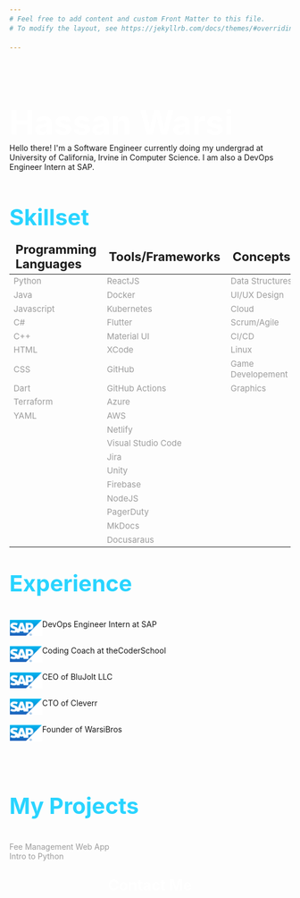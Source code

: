 ```yaml
---
# Feel free to add content and custom Front Matter to this file.
# To modify the layout, see https://jekyllrb.com/docs/themes/#overriding-theme-defaults

---
```

<style>
p {
    color:#9c9c9c;
}
</style>
<br>
<p style="font-size:45pt;color:white;font-weight:bold;padding-bottom:0px;margin-bottom:1px">Hassan Warsi</p>
Hello there! I'm a Software Engineer currently doing my undergrad at University of California, Irvine in Computer Science.  I am also a DevOps Engineer Intern at SAP.
<br><br>
<p style="font-size:30pt;color:#29d4ff;font-weight:bold;padding-bottom:0px;margin-bottom:1px">Skillset</p>

<style scoped>
table {
}
th {
    text-align: left;
    font-size: 22px;
}
td {
    font-size: 15px;
    color: #9c9c9c;
}
table, td, th {
        border: 0px solid black;
        }
</style>

|Programming Languages | Tools/Frameworks | Concepts |
|------------|-----------|-------------|
| Python | ReactJS| Data Structures |
|Java  | Docker|  UI/UX Design |
|Javascript| Kubernetes| Cloud |
|C#| Flutter| Scrum/Agile |
|C++| Material UI| CI/CD |
|HTML| XCode| Linux |
|CSS| GitHub |  Game Developement |
|Dart| GitHub Actions | Graphics |
|Terraform| Azure | |
|YAML|AWS | |
|    | Netlify | |
|    | Visual Studio Code |    |
|    | Jira |    |
|    | Unity |    |
|    | Firebase |    |
|    | NodeJS |    |
|    | PagerDuty |    |
|    | MkDocs |    |
|    | Docusaraus |    |



<p style="font-size:30pt;color:#29d4ff;font-weight:bold">Experience</p>

<div style="display:flex;flex-direction:column">

<div style="display:flex;float:right;" >
<img src="sap.png" alt="SAP Logo" height="30"/> DevOps Engineer Intern at SAP
</div><br>

<div style="display:flex;float:right;" >
<img src="sap.png" alt="SAP Logo" height="30"/> Coding Coach at theCoderSchool
</div><br>

<div style="display:flex;float:right;" >
<img src="sap.png" alt="SAP Logo" height="30"/> CEO of BluJolt LLC
</div><br>

<div style="display:flex;float:right;" >
<img src="sap.png" alt="SAP Logo" height="30"/> CTO of Cleverr
</div><br>

<div style="display:flex;float:right;" >
<img src="sap.png" alt="SAP Logo" height="30"/> Founder of WarsiBros
</div><br>
</div>
<br>
<br>
<p style="font-size:30pt;color:#29d4ff;font-weight:bold">My Projects</p>

Fee Management Web App<br/>
Intro to Python


<p style="font-size:20pt;color:white;font-weight:bold;text-align:center">Contact Me</p>







